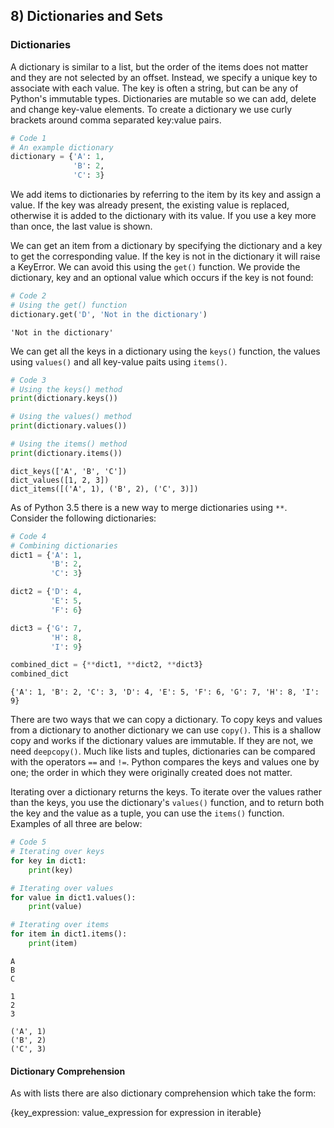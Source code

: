 ## 8) Dictionaries and Sets

### Dictionaries

A dictionary is similar to a list, but the order of the items does not matter and they are not selected by an offset. Instead, we specify a unique key to associate with each value. The key is often a string, but can be any of Python's immutable types. Dictionaries are mutable so we can add, delete and change key-value elements. To create a dictionary we use curly brackets around comma separated key:value pairs.

```python
# Code 1
# An example dictionary
dictionary = {'A': 1,
              'B': 2,
              'C': 3}
```

We add items to dictionaries by referring to the item by its key and assign a value. If the key was already present, the existing value is replaced, otherwise it is added to the dictionary with its value. If you use a key more than once, the last value is shown.

We can get an item from a dictionary by specifying the dictionary and a key to get the corresponding value. If the key is not in the dictionary it will raise a KeyError. We can avoid this using the `get()` function. We provide the dictionary, key and an optional value which occurs if the key is not found:

```python
# Code 2
# Using the get() function
dictionary.get('D', 'Not in the dictionary')
```

```output
'Not in the dictionary'
```

We can get all the keys in a dictionary using the `keys()` function, the values using `values()` and all key-value paits using `items()`.

```python
# Code 3
# Using the keys() method
print(dictionary.keys())

# Using the values() method
print(dictionary.values())

# Using the items() method
print(dictionary.items())
```

```output
dict_keys(['A', 'B', 'C'])
dict_values([1, 2, 3])
dict_items([('A', 1), ('B', 2), ('C', 3)])
```

As of Python 3.5 there is a new way to merge dictionaries using `**`. Consider the following dictionaries:

```python
# Code 4
# Combining dictionaries
dict1 = {'A': 1,
         'B': 2,
         'C': 3}

dict2 = {'D': 4,
         'E': 5,
         'F': 6}

dict3 = {'G': 7,
         'H': 8,
         'I': 9}

combined_dict = {**dict1, **dict2, **dict3}
combined_dict
```

```output
{'A': 1, 'B': 2, 'C': 3, 'D': 4, 'E': 5, 'F': 6, 'G': 7, 'H': 8, 'I': 9}
```

There are two ways that we can copy a dictionary. To copy keys and values from a dictionary to another dictionary we can use `copy()`. This is a shallow copy and works if the dictionary values are immutable. If they are not, we need `deepcopy()`. Much like lists and tuples, dictionaries can be compared with the operators `==` and `!=`. Python compares the keys and values one by one; the order in which they were originally created does not matter.

Iterating over a dictionary returns the keys. To iterate over the values rather than the keys, you use the dictionary's `values()` function, and to return both the key and the value as a tuple, you can use the `items()` function. Examples of all three are below:

```python
# Code 5
# Iterating over keys
for key in dict1:
    print(key)

# Iterating over values
for value in dict1.values():
    print(value)

# Iterating over items
for item in dict1.items():
    print(item)
```

```output
A
B
C

1
2
3

('A', 1)
('B', 2)
('C', 3)
```

#### Dictionary Comprehension

As with lists there are also dictionary comprehension which take the form:

{key_expression: value_expression for expression in iterable}
